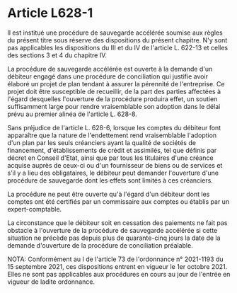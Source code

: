 # Article L628-1

Il est institué une procédure de sauvegarde accélérée soumise aux règles du présent titre sous réserve des dispositions du présent chapitre. N'y sont pas applicables les dispositions du III et du IV de l'article L. 622-13 et celles des sections 3 et 4 du chapitre IV.

La procédure de sauvegarde accélérée est ouverte à la demande d'un débiteur engagé dans une procédure de conciliation qui justifie avoir élaboré un projet de plan tendant à assurer la pérennité de l'entreprise. Ce projet doit être susceptible de recueillir, de la part des parties affectées à l'égard desquelles l'ouverture de la procédure produira effet, un soutien suffisamment large pour rendre vraisemblable son adoption dans le délai prévu au premier alinéa de l'article L. 628-8.

Sans préjudice de l'article L. 628-6, lorsque les comptes du débiteur font apparaître que la nature de l'endettement rend vraisemblable l'adoption d'un plan par les seuls créanciers ayant la qualité de sociétés de financement, d'établissements de crédit et assimilés, tel que définis par décret en Conseil d'Etat, ainsi que par tous les titulaires d'une créance acquise auprès de ceux-ci ou d'un fournisseur de biens ou de services et s'il y a lieu des obligataires, le débiteur peut demander l'ouverture d'une procédure de sauvegarde dont les effets sont limités à ces créanciers.

La procédure ne peut être ouverte qu'à l'égard d'un débiteur dont les comptes ont été certifiés par un commissaire aux comptes ou établis par un expert-comptable.

La circonstance que le débiteur soit en cessation des paiements ne fait pas obstacle à l'ouverture de la procédure de sauvegarde accélérée si cette situation ne précède pas depuis plus de quarante-cinq jours la date de la demande d'ouverture de la procédure de conciliation préalable.

NOTA:
Conformément au I de l'article 73 de l'ordonnance n° 2021-1193 du 15 septembre 2021, ces dispositions entrent en vigueur le 1er octobre 2021. Elles ne sont pas applicables aux procédures en cours au jour de l'entrée en vigueur de ladite ordonnance.
